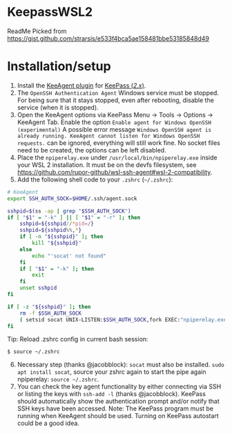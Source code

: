 # KeepassWSL2

ReadMe Picked from https://gist.github.com/strarsis/e533f4bca5ae158481bbe53185848d49

 
# Installation/setup
1. Install the [KeeAgent plugin](https://github.com/dlech/KeeAgent) for [KeePass (_2.x_)](https://keepass.info/download.html).
2. The `OpenSSH Authentication Agent` Windows service must be stopped. For being sure that it stays stopped, even after rebooting, disable the service (when it is stopped).
3. Open the KeeAgent options via KeePass Menu -> Tools -> Options -> KeeAgent Tab. 
Enable the option `Enable agent for Windows OpenSSH (experimental)`
A possible error message `Windows OpenSSH agent is already running. KeeAgent cannot listen for Windows OpenSSH requests.` can be ignored, everything will still work fine.
No socket files need to be created, the options can be left disabled.
4. Place the `npiperelay.exe` under `/usr/local/bin/npiperelay.exe` inside your WSL 2 installation.
It must be on the devfs filesystem, see https://github.com/rupor-github/wsl-ssh-agent#wsl-2-compatibility.
5. Add the following shell code to your `.zshrc` (`~/.zshrc`):
```bash
# KeeAgent
export SSH_AUTH_SOCK=$HOME/.ssh/agent.sock

sshpid=$(ss -ap | grep "$SSH_AUTH_SOCK")
if [ "$1" = "-k" ] || [ "$1" = "-r" ]; then
    sshpid=${sshpid//*pid=/}
    sshpid=${sshpid%%,*}
    if [ -n "${sshpid}" ]; then
        kill "${sshpid}"
    else
        echo "'socat' not found"
    fi
    if [ "$1" = "-k" ]; then
        exit
    fi
    unset sshpid
fi

if [ -z "${sshpid}" ]; then
    rm -f $SSH_AUTH_SOCK
    ( setsid socat UNIX-LISTEN:$SSH_AUTH_SOCK,fork EXEC:"npiperelay.exe -ei -s //./pipe/openssh-ssh-agent",nofork & ) >/dev/null 2>&1
fi
````
Tip: Reload .zshrc config in current bash session:
````
$ source ~/.zshrc
````
6. Necessary step (thanks @jacobblock): `socat` must also be installed.
`sudo apt install socat`, 
source your zshrc again to start the pipe again npiperelay: 
`source ~/.zshrc`.
7. You can check the key agent functionality by either connecting via SSH or listing the keys with `ssh-add -l` (thanks @jacobblock).
KeePass should automatically show the authentication prompt and/or notify that SSH keys have been accessed.
Note: The KeePass program must be running when KeeAgent should be used. Turning on KeePass autostart could be a good idea.